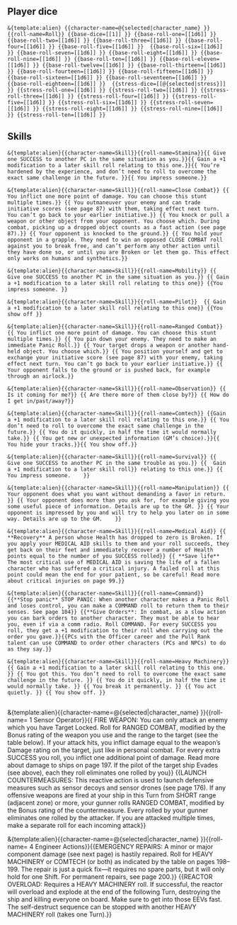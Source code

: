 

## Player dice

```
&{template:alien} {{character-name=@{selected|character_name} }} {{roll-name=Roll}} {{base-dice=[[1]] }} {{base-roll-one=[[1d6]] }} {{base-roll-two=[[1d6]] }} {{base-roll-three=[[1d6]] }} {{base-roll-four=[[1d6]] }} {{base-roll-five=[[1d6]] }}  {{base-roll-six=[[1d6]] }} {{base-roll-seven=[[1d6]] }} {{base-roll-eight=[[1d6]] }} {{base-roll-nine=[[1d6]] }} {{base-roll-ten=[[1d6]] }} {{base-roll-eleven=[[1d6]] }} {{base-roll-twelve=[[1d6]] }} {{base-roll-thirteen=[[1d6]] }} {{base-roll-fourteen=[[1d6]] }} {{base-roll-fifteen=[[1d6]] }} {{base-roll-sixteen=[[1d6]] }} {{base-roll-seventeen=[[1d6]] }} {{base-roll-eighteen=[[1d6]] }}  {{stress-dice=[[@{selected|stress}]] }} {{stress-roll-one=[[1d6]] }} {{stress-roll-two=[[1d6]] }} {{stress-roll-three=[[1d6]] }} {{stress-roll-four=[[1d6]] }} {{stress-roll-five=[[1d6]] }} {{stress-roll-six=[[1d6]] }} {{stress-roll-seven=[[1d6]] }} {{stress-roll-eight=[[1d6]] }} {{stress-roll-nine=[[1d6]] }} {{stress-roll-ten=[[1d6]] }}
```

## Skills


```
&{template:alien}{{character-name=Skill}}{{roll-name=Stamina}}{{ Give one SUCCESS to another PC in the same situation as you.}}{{ Gain a +1 modification to a later skill roll relating to this one.}}{{ You’re hardened by the experience, and don’t need to roll to overcome the exact same challenge in the future. }}{{ You impress someone.}}
```


```
&{template:alien}{{character-name=Skill}}{{roll-name=Close Combat}} {{ You inflict one more point of damage. You can choose this stunt multiple times.}} {{ You outmaneuver your enemy and can trade initiative scores (see page 87) with them, taking effect next turn. You can’t go back to your earlier initiative.}} {{ You knock or pull a weapon or other object from your opponent. You choose which. During combat, picking up a dropped object counts as a fast action (see page 87).}} {{ Your opponent is knocked to the ground.}} {{ You hold your opponent in a grapple. They need to win an opposed CLOSE COMBAT roll against you to break free, and can’t perform any other action until they have done so, or until you are Broken or let them go. This effect only works on humans and synthetics.}}
```

```
&{template:alien}{{character-name=Skill}}{{roll-name=Mobility}} {{ Give one SUCCESS to another PC in the same situation as you.}} {{ Gain a +1 modification to a later skill roll relating to this one}} {{You impress someone. }}
```

```
&{template:alien}{{character-name=Skill}}{{roll-name=Pilot}}  {{ Gain a +1 modification to a later skill roll relating to this one}} {{You show off }}
```

```
&{template:alien}{{character-name=Skill}}{{roll-name=Ranged Combat}} {{ You inflict one more point of damage. You can choose this stunt multiple times.}} {{ You pin down your enemy. They need to make an immediate Panic Roll.}} {{ Your target drops a weapon or another hand-held object. You choose which.}} {{ You position yourself and get to exchange your initiative score (see page 87) with your enemy, taking effect next turn. You can’t go back to your earlier initiative.}} {{ Your opponent falls to the ground or is pushed back, for example through an airlock.}}
```

```
&{template:alien}{{character-name=Skill}}{{roll-name=Observation}} {{ Is it coming for me?}} {{ Are there more of them close by?}} {{ How do I get in/past/away?}}
```

```
&{template:alien}{{character-name=Skill}}{{roll-name=Comtech}} {{Gain a +1 modification to a later skill roll relating to this one.}} {{ You don’t need to roll to overcome the exact same challenge in the future.}} {{ You do it quickly, in half the time it would normally take.}} {{ You get new or unexpected information (GM’s choice).}}{{ You hide your tracks.}}{{ You show off.}}
```


```
&{template:alien}{{character-name=Skill}}{{roll-name=Survival}} {{ Give one SUCCESS to another PC in the same trouble as you.}} {{  Gain a +1 modification to a later skill roll}} relating to this one.}} {{  You impress someone.    }}
```

```
&{template:alien}{{character-name=Skill}}{{roll-name=Manipulation}} {{ Your opponent does what you want without demanding a favor in return. }} {{ Your opponent does more than you ask for, for example giving you some useful piece of information. Details are up to the GM. }} {{ Your opponent is impressed by you and will try to help you later on in some way. Details are up to the GM.    }}
```

```
&{template:alien}{{character-name=Skill}}{{roll-name=Medical Aid}} {{ **Recovery** A person whose Health has dropped to zero is Broken. If you apply your MEDICAL AID skills to them and your roll succeeds, they get back on their feet and immediately recover a number of Health points equal to the number of you SUCCESS rolled}} {{ **Save life** The most critical use of MEDICAL AID is saving the life of a fallen character who has suffered a critical injury. A failed roll at this point could mean the end for your patient, so be careful! Read more about critical injuries on page 99.}}
```

```
&{template:alien}{{character-name=Skill}}{{roll-name=Command}} {{**Stop panic** STOP PANIC: When another character makes a Panic Roll and loses control, you can make a COMMAND roll to return them to their senses. See page 104}} {{**Give Orders**: In combat, as a slow action you can bark orders to another character. They must be able to hear you, even if via a comm radio. Roll COMMAND. For every SUCCESS you roll, they get a +1 modification to their roll when carrying out the order you gave.}}{{PCs with the Officer career and the Pull Rank talent can use COMMAND to order other characters (PCs and NPCs) to do as they say.}}
```

```
&{template:alien}{{character-name=Skill}}{{roll-name=Heavy Machinery}} {{ Gain a +1 modification to a later skill roll relating to this one. }} {{ You got this. You don’t need to roll to overcome the exact same challenge in the future. }} {{ You do it quickly, in half the time it would normally take. }} {{ You break it permanently. }} {{ You act quietly. }} {{ You show off. }}
```


##

&{template:alien}{{character-name=@{selected|character_name} }}{{roll-name= 1 Sensor Operator}}{{ FIRE WEAPON: You can only attack an enemy which you have Target Locked. Roll for RANGED COMBAT, modified by the Bonus rating of the weapon you use and the range to the target (see the table below). If your attack hits, you inflict damage equal to the weapon’s Damage rating on the target, just like in personal combat. For every extra SUCCESS you roll, you inflict one additional point of damage. Read more about damage to ships on page 197. If the pilot of the target ship Evades (see above), each they roll eliminates one rolled by you}} {{LAUNCH COUNTERMEASURES: This reactive action is used to launch defensive measures such as sensor decoys and sensor drones (see page 176). If any offensive weapons are fired at your ship in this Turn from SHORT range (adjacent zone) or more, your gunner rolls RANGED COMBAT, modified by the Bonus rating of the countermeasure. Every rolled by your gunner eliminates one rolled by the attacker. If you are attacked multiple times, make a separate roll for each incoming attack}}



&{template:alien}{{character-name=@{selected|character_name} }}{{roll-name= 4 Engineer Actions}}{{EMERGENCY REPAIRS: A minor or major component damage (see next page) is hastily repaired. Roll for HEAVY MACHINERY or COMTECH (or both) as indicated by the table on pages 198–199. The repair is just a quick fix—it requires no spare parts, but it will only hold for one Shift. For permanent repairs, see page 200.}} {{REACTOR OVERLOAD: Requires a HEAVY MACHINERY roll. If successful, the reactor will overload and explode at the end of the following Turn, destroying the ship and killing everyone on board. Make sure to get into those EEVs fast. The self-destruct sequence can be stopped with another HEAVY MACHINERY roll (takes one Turn).}}